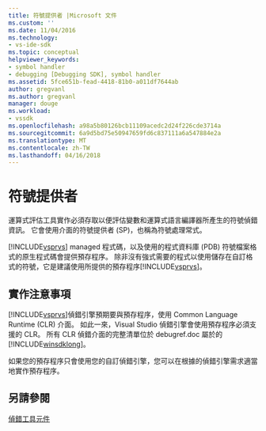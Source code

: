 ```yaml
---
title: 符號提供者 |Microsoft 文件
ms.custom: ''
ms.date: 11/04/2016
ms.technology:
- vs-ide-sdk
ms.topic: conceptual
helpviewer_keywords:
- symbol handler
- debugging [Debugging SDK], symbol handler
ms.assetid: 5fce651b-fead-4418-81b0-a011df7644ab
author: gregvanl
ms.author: gregvanl
manager: douge
ms.workload:
- vssdk
ms.openlocfilehash: a98a5b80126bcb11109acedc2d24f226cde3714a
ms.sourcegitcommit: 6a9d5bd75e50947659fd6c837111a6a547884e2a
ms.translationtype: MT
ms.contentlocale: zh-TW
ms.lasthandoff: 04/16/2018
---
```

# <a name="symbol-provider"></a>符號提供者
運算式評估工具實作必須存取以便評估變數和運算式語言編譯器所產生的符號偵錯資訊。 它會使用介面的符號提供者 (SP)，也稱為符號處理常式。  
  
 [!INCLUDE[vsprvs](../../code-quality/includes/vsprvs_md.md)] managed 程式碼，以及使用的程式資料庫 (PDB) 符號檔案格式的原生程式碼會提供預存程序。 除非沒有強式需要的程式以使用儲存在自訂格式的符號，它是建議使用所提供的預存程序[!INCLUDE[vsprvs](../../code-quality/includes/vsprvs_md.md)]。  
  
## <a name="implementation-notes"></a>實作注意事項  
 [!INCLUDE[vsprvs](../../code-quality/includes/vsprvs_md.md)]偵錯引擎預期要與預存程序，使用 Common Language Runtime (CLR) 介面。 如此一來，Visual Studio 偵錯引擎會使用預存程序必須支援的 CLR。 所有 CLR 偵錯介面的完整清單位於 debugref.doc 屬於的[!INCLUDE[winsdklong](../../deployment/includes/winsdklong_md.md)]。  
  
 如果您的預存程序只會使用您的自訂偵錯引擎，您可以在根據的偵錯引擎需求適當地實作預存程序。  
  
## <a name="see-also"></a>另請參閱  
 [偵錯工具元件](../../extensibility/debugger/debugger-components.md)